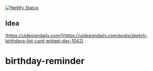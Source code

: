 [![Netlify Status](https://api.netlify.com/api/v1/badges/09a9bbe9-f6f8-496e-ab55-bd71c1eb2f96/deploy-status)](https://app.netlify.com/sites/birthday-reminder-dzaky/deploys)

## Idea
[https://uidesigndaily.com/](https://uidesigndaily.com/posts/sketch-birthdays-list-card-widget-day-1042)
# birthday-reminder
